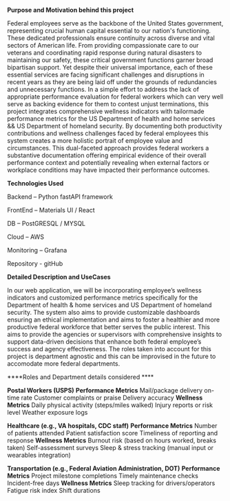 

**Purpose and Motivation behind this project**

Federal employees serve as the backbone of the United States government, representing crucial human capital essential to our nation's functioning. These dedicated professionals ensure continuity across diverse and vital sectors of American life. From providing compassionate care to our veterans and coordinating rapid response during natural disasters to maintaining our safety, these critical government functions garner broad bipartisan support. Yet despite their universal importance, each of these essential services are facing significant challenges and disruptions in recent years as they are being laid off under the grounds of redundancies and unnecessary functions.
In a simple effort to address the lack of appropriate performance evaluation for federal workers which can very well serve as backing evidence for them to contest unjust terminations, this project integrates comprehensive wellness indicators with tailormade performance metrics for the US Department of health and home services && US Department of homeland security. By documenting both productivity contributions and wellness challenges faced by federal employees this system creates a more holistic portrait of employee value and circumstances. This dual-faceted approach provides federal workers a substantive documentation offering empirical evidence of their overall performance context and potentially revealing when external factors or workplace conditions may have impacted their performance outcomes.

**Technologies Used**

Backend – Python fastAPI framework

FrontEnd – Materials UI / React 

DB – PostGRESQL / MYSQL

Cloud – AWS

Monitoring – Grafana

Repository - gitHub

**Detailed Description and UseCases**

In our web application, we will be incorporating employee’s wellness indicators and customized performance metrics specifically for the Department of health & home services and US Department of homeland security.  The system also aims to provide customizable dashboards ensuring an ethical implementation and aims to foster a healthier and more productive federal workforce that better serves the public interest. This aims to provide the agencies or supervisors with comprehensive insights to support data-driven decisions that enhance both federal employee’s success and agency effectiveness.  The roles taken into account for this project is department agnostic and this can be improvised in the future to accomodate more federal departments.

****Roles and Department details considered ****

**Postal Workers (USPS)**
 **Performance Metrics**
Mail/package delivery on-time rate
Customer complaints or praise
Delivery accuracy
 **Wellness Metrics**
Daily physical activity (steps/miles walked)
Injury reports or risk level
Weather exposure logs


**Healthcare (e.g., VA hospitals, CDC staff)**
 **Performance Metrics**
Number of patients attended
Patient satisfaction score
Timeliness of reporting and response
 **Wellness Metrics**
Burnout risk (based on hours worked, breaks taken)
Self-assessment surveys
Sleep & stress tracking (manual input or wearables integration)

**Transportation (e.g., Federal Aviation Administration, DOT)**
 **Performance Metrics**
Project milestone completions
Timely maintenance checks
Incident-free days
 **Wellness Metrics**
Sleep tracking for drivers/operators
Fatigue risk index
Shift durations



